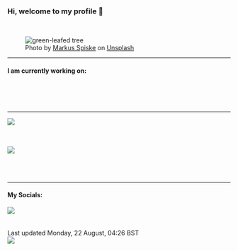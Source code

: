 <h3>Hi, welcome to my profile 👋</h3>

<br />
<figure>
  <img
    src="https://images.unsplash.com/photo-1558505212-da33bc774163?crop=entropy&cs=tinysrgb&fit=max&fm=jpg&ixid=MnwyNzQ3MDB8MHwxfHJhbmRvbXx8fHx8fHx8fDE2NjExMzE1MzA&ixlib=rb-1.2.1&q=80&w=1080&auto=format"
    alt="green-leafed tree" 
  />
  <figcaption>Photo by <a
    href="https://unsplash.com/@markusspiske?utm_source=Profile%20readme&utm_medium=referral">Markus Spiske</a> on <a
    href="https://unsplash.com/?utm_source=Profile%20readme&utm_medium=referral">Unsplash</a></figcaption>
</figure>


<hr />
<h4>I am currently working on:</h4>
<a href=""></a>

<br /><br /><br />

<hr />
<img
  src="https://github-readme-stats.vercel.app/api?username=shanelucy&show_icons=true&theme=calm"
/>
<br /><br /><br />

<img 
  src="https://github-readme-stats.vercel.app/api/top-langs/?username=shanelucy&theme=calm"
/>
<br /><br /><br /><br />
<hr />
<h4>My Socials:</h4>
<a href="https://uk.linkedin.com/in/shane-lucy-4735b616a">
  <img
    src="https://img.shields.io/badge/linkedin%20-%230077B5.svg?&style=for-the-badge&logo=linkedin&logoColor=white"
  />
</a>
<br /><br /><br />
Last updated Monday, 22 August, 04:26 BST
<br />
<img
  src="https://github.com/ShaneLucy/ShaneLucy/workflows/README%20build/badge.svg"
/>
